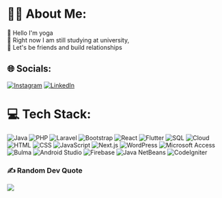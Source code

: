 # 👨‍💻 About Me:
🔭 Hello I'm yoga <br>👯 Right now I am still studying at university, <br>💬 Let's be friends and build relationships


## 🌐 Socials:
[![Instagram](https://img.shields.io/badge/Instagram-%23E4405F.svg?style=for-the-badge&logo=instagram&logoColor=white)](https://www.instagram.com/prayoga_17s/?hl=en) [![LinkedIn](https://img.shields.io/badge/LinkedIn-%230077B5.svg?style=for-the-badge&logo=linkedin&logoColor=white)](https://www.linkedin.com/in/puput-unggul-prayoga-533819278/?originalSubdomain=id)



# 💻 Tech Stack:
![Java](https://img.shields.io/badge/java-%23ED8B00.svg?style=for-the-badge&logo=openjdk&logoColor=white) ![PHP](https://img.shields.io/badge/php-%23777BB4.svg?style=for-the-badge&logo=php&logoColor=white) ![Laravel](https://img.shields.io/badge/laravel-%23FF2D20.svg?style=for-the-badge&logo=laravel&logoColor=white) ![Bootstrap](https://img.shields.io/badge/bootstrap-%238511FA.svg?style=for-the-badge&logo=bootstrap&logoColor=white) ![React](https://img.shields.io/badge/react-%2320232a.svg?style=for-the-badge&logo=react&logoColor=%2361DAFB) ![Flutter](https://img.shields.io/badge/Flutter-%2302569B.svg?style=for-the-badge&logo=Flutter&logoColor=white) ![SQL](https://img.shields.io/badge/sql-%2300000f.svg?style=for-the-badge&logo=mysql&logoColor=white) ![Cloud](https://img.shields.io/badge/cloud-4285F4?style=for-the-badge&logo=google-cloud&logoColor=white) ![HTML](https://img.shields.io/badge/html-%2343853D.svg?style=for-the-badge&logo=html5&logoColor=white) ![CSS](https://img.shields.io/badge/css-%231572B6.svg?style=for-the-badge&logo=css3&logoColor=white) ![JavaScript](https://img.shields.io/badge/javascript-%23323330.svg?style=for-the-badge&logo=javascript&logoColor=%23F7DF1E) ![Next.js](https://img.shields.io/badge/Next-black?style=for-the-badge&logo=next.js&logoColor=white) ![WordPress](https://img.shields.io/badge/WordPress-%23117AC9.svg?style=for-the-badge&logo=WordPress&logoColor=white) ![Microsoft Access](https://img.shields.io/badge/Microsoft_Access-3A5E97?style=for-the-badge&logo=microsoft-access&logoColor=white) ![Bulma](https://img.shields.io/badge/Bulma-00D1B2?style=for-the-badge&logo=bulma&logoColor=white) ![Android Studio](https://img.shields.io/badge/Android_Studio-3DDC84?style=for-the-badge&logo=android-studio&logoColor=white) ![Firebase](https://img.shields.io/badge/Firebase-FFCA28?style=for-the-badge&logo=firebase&logoColor=white) ![Java NetBeans](https://img.shields.io/badge/Java_NetBeans-1B6AC6?style=for-the-badge&logo=apache-netbeans-ide&logoColor=white) ![CodeIgniter](https://img.shields.io/badge/CodeIgniter-%23EE4623.svg?style=for-the-badge&logo=codeigniter&logoColor=white)


### ✍️ Random Dev Quote
![](https://quotes-github-readme.vercel.app/api?type=horizontal&theme=dark)

<!-- Proudly created with GPRM ( https://gprm.itsvg.in ) -->

